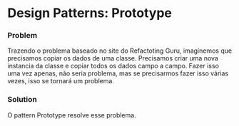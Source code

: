 # Design Patterns: Prototype

### Problem
Trazendo o problema baseado no site do Refactoting Guru, imaginemos que precisamos copiar os dados de uma classe. Precisamos criar uma nova instancia da classe e copiar todos os dados campo a campo. Fazer isso uma vez apenas, não seria problema, mas se precisarmos fazer isso várias vezes, isso se tornará um problema.

### Solution
O pattern Prototype resolve esse problema.
